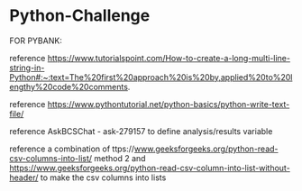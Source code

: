 # Python-Challenge

FOR PYBANK:

reference
https://www.tutorialspoint.com/How-to-create-a-long-multi-line-string-in-Python#:~:text=The%20first%20approach%20is%20by,applied%20to%20lengthy%20code%20comments.


reference 
https://www.pythontutorial.net/python-basics/python-write-text-file/


reference AskBCSChat - ask-279157
to define analysis/results variable 

reference a combination of 
ttps://www.geeksforgeeks.org/python-read-csv-columns-into-list/
method 2
and 
https://www.geeksforgeeks.org/python-read-csv-column-into-list-without-header/
to make the csv columns into lists
